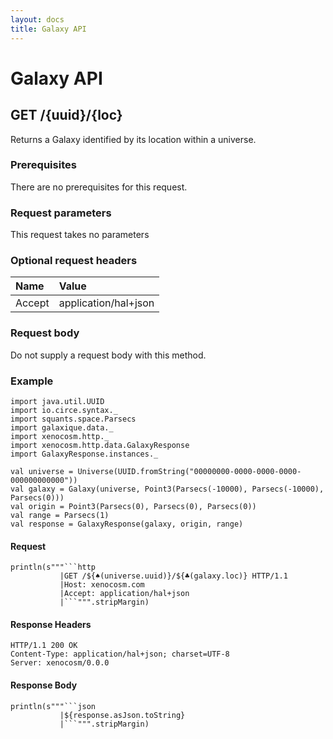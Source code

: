```yaml
---
layout: docs
title: Galaxy API
---
```


# Galaxy API

## GET /{uuid}/{loc}

Returns a Galaxy identified by its location within a universe.

### Prerequisites

There are no prerequisites for this request.

### Request parameters

This request takes no parameters

### Optional request headers

| Name   | Value                |
|:-------|:---------------------|
| Accept | application/hal+json |

### Request body

Do not supply a request body with this method.

### Example

```tut:invisible
import java.util.UUID
import io.circe.syntax._
import squants.space.Parsecs
import galaxique.data._
import xenocosm.http._
import xenocosm.http.data.GalaxyResponse
import GalaxyResponse.instances._

val universe = Universe(UUID.fromString("00000000-0000-0000-0000-000000000000"))
val galaxy = Galaxy(universe, Point3(Parsecs(-10000), Parsecs(-10000), Parsecs(0)))
val origin = Point3(Parsecs(0), Parsecs(0), Parsecs(0))
val range = Parsecs(1)
val response = GalaxyResponse(galaxy, origin, range)
```

#### Request

```tut:passthrough
println(s"""```http
           |GET /${♠(universe.uuid)}/${♣(galaxy.loc)} HTTP/1.1
           |Host: xenocosm.com
           |Accept: application/hal+json
           |```""".stripMargin)
```

#### Response Headers

```http
HTTP/1.1 200 OK
Content-Type: application/hal+json; charset=UTF-8
Server: xenocosm/0.0.0
```

#### Response Body

```tut:passthrough
println(s"""```json
           |${response.asJson.toString}
           |```""".stripMargin)
```
